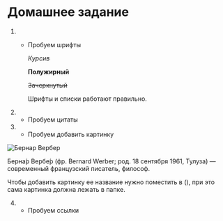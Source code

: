 # Домашнее задание #


1. * Пробуем шрифты 

     *Курсив*

     **Полужирный**

      ~~Зачеркнутый~~

      Шрифты и списки работают правильно.

   
2. * Пробуем цитаты


3. * Пробуем добавить картинку

![Бернар Вербер](foto.jpg)

Берна́р Вербе́р (фр. Bernard Werber; род. 18 сентября 1961, Тулуза) — современный французский писатель, философ.

Чтобы добавить картинку ее название нужно поместить в (), при это сама картинка должна лежать в папке.


4. * Пробуем ссылки

